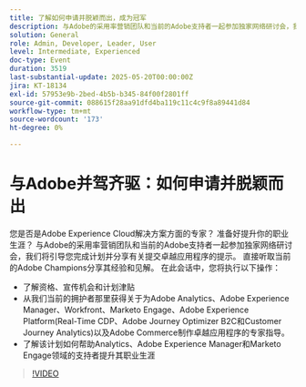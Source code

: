 ```yaml
---
title: 了解如何申请并脱颖而出，成为冠军
description: 与Adobe的采用率营销团队和当前的Adobe支持者一起参加独家网络研讨会，我们将引导您完成计划并分享有关提交卓越应用程序的提示。
solution: General
role: Admin, Developer, Leader, User
level: Intermediate, Experienced
doc-type: Event
duration: 3519
last-substantial-update: 2025-05-20T00:00:00Z
jira: KT-18134
exl-id: 57953e9b-2bed-4b5b-b345-84f00f2801ff
source-git-commit: 088615f28aa91dfd4ba119c11c4c9f8a89441d84
workflow-type: tm+mt
source-wordcount: '173'
ht-degree: 0%

---
```


# 与Adobe并驾齐驱：如何申请并脱颖而出

您是否是Adobe Experience Cloud解决方案方面的专家？ 准备好提升你的职业生涯？ 与Adobe的采用率营销团队和当前的Adobe支持者一起参加独家网络研讨会，我们将引导您完成计划并分享有关提交卓越应用程序的提示。 直接听取当前的Adobe Champions分享其经验和见解。 在此会话中，您将执行以下操作：

* 了解资格、宣传机会和计划津贴
* 从我们当前的拥护者那里获得关于为Adobe Analytics、Adobe Experience Manager、Workfront、Marketo Engage、Adobe Experience Platform(Real-Time CDP、Adobe Journey Optimizer B2C和Customer Journey Analytics)以及Adobe Commerce制作卓越应用程序的专家指导。
* 了解该计划如何帮助Analytics、Adobe Experience Manager和Marketo Engage领域的支持者提升其职业生涯

>[!VIDEO](https://video.tv.adobe.com/v/3458989/?learn=on&enablevpops)
